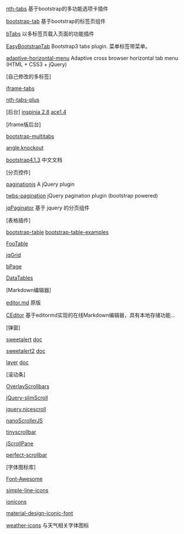 [nth-tabs](https://github.com/wangyangyangisme/nth-tabs) 基于bootstrap的多功能选项卡插件

[bootstrap-tab](https://github.com/wangyangyangisme/bootstrap-tab) 基于bootstrap的标签页组件

[bTabs](https://github.com/wangyangyangisme/bTabs) 以多标签页载入页面的功能插件

[EasyBootstrapTab](https://github.com/wangyangyangisme/EasyBootstrapTabs) Bootstrap3 tabs plugin. 菜单标签带菜单。

[adaptive-horizontal-menu](https://github.com/wangyangyangisme/adaptive-horizontal-menu) Adaptive cross browser horizontal tab menu (HTML + CSS3 + jQuery)



[自己修改的多标签]

[iframe-tabs](https://github.com/wangyangyangisme/iframe-tabs) 

[nth-tabs-plus](https://github.com/wangyangyangisme/nth-tabs-plus)


[后台]
[inspinia 2.8](https://github.com/wangyangyangisme/inspinia)
[ace1.4](https://github.com/wangyangyangisme/ace1.4)

[iframe版后台]

[bootstrap-multitabs](https://github.com/wangyangyangisme/bootstrap-multitabs) 

[angle.knockout](https://github.com/wangyangyangisme/angle.knockout)





[bootstrap4.1.3](https://github.com/wangyangyangisme/bootstrap4-zhcn-documentation) 中文文档



[分页控件]

[paginationjs](https://github.com/wangyangyangisme/paginationjs) A jQuery plugin

[twbs-pagination](https://github.com/wangyangyangisme/twbs-pagination) jQuery pagination plugin (bootstrap powered)

[jqPaginator](https://github.com/wangyangyangisme/jqPaginator) 基于 jquery 的分页组件







[表格插件]

[bootstrap-table](https://github.com/wangyangyangisme/bootstrap-table)  [bootstrap-table-examples](https://github.com/wangyangyangisme/bootstrap-table-examples)

[FooTable](https://github.com/wangyangyangisme/FooTable)

[jqGrid](https://github.com/wangyangyangisme/jqGrid)

[bPage](https://github.com/wangyangyangisme/bPage)

[DataTables](https://github.com/wangyangyangisme/DataTables)



[Markdown编辑器]

[editor.md](https://github.com/wangyangyangisme/editor.md) 原版

[CEditor](https://github.com/wangyangyangisme/CEditor) 基于editormd实现的在线Markdown编辑器，具有本地存储功能...



[弹窗]

[sweetalert](https://github.com/wangyangyangisme/sweetalert)  [doc](https://sweetalert.js.org/)

[sweetalert2](https://github.com/wangyangyangisme/sweetalert2)  [doc](https://sweetalert2.github.io/)

[layer](https://github.com/wangyangyangisme/layer) [doc](http://layer.layui.com/)



[滚动条]

[OverlayScrollbars](https://github.com/wangyangyangisme/OverlayScrollbars)

[jQuery-slimScroll](https://github.com/wangyangyangisme/jQuery-slimScroll) 

[jquery.nicescroll](https://github.com/wangyangyangisme/jquery.nicescroll)

[nanoScrollerJS](https://github.com/wangyangyangisme/nanoScrollerJS)

[tinyscrollbar](https://github.com/wangyangyangisme/tinyscrollbar)

[jScrollPane](https://github.com/wangyangyangisme/jScrollPane)

[perfect-scrollbar](https://github.com/wangyangyangisme/perfect-scrollbar)





[字体图标库]

[Font-Awesome](https://github.com/wangyangyangisme/Font-Awesome)

[simple-line-icons](https://github.com/wangyangyangisme/simple-line-icons)

[ionicons](https://github.com/wangyangyangisme/ionicons)

[material-design-iconic-font](https://github.com/wangyangyangisme/material-design-iconic-font)

[weather-icons](https://github.com/wangyangyangisme/weather-icons) 与天气相关字体图标

